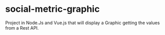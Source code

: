 # social-metric-graphic
Project in Node.Js and Vue.js that will display a Graphic getting the values from a Rest API.
